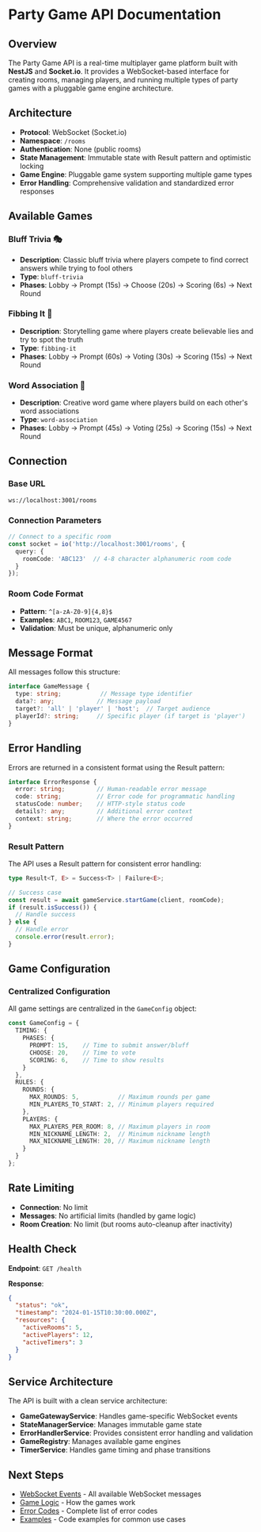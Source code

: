 # Party Game API Documentation

## Overview

The Party Game API is a real-time multiplayer game platform built with **NestJS** and **Socket.io**. It provides a WebSocket-based interface for creating rooms, managing players, and running multiple types of party games with a pluggable game engine architecture.

## Architecture

- **Protocol**: WebSocket (Socket.io)
- **Namespace**: `/rooms`
- **Authentication**: None (public rooms)
- **State Management**: Immutable state with Result pattern and optimistic locking
- **Game Engine**: Pluggable game system supporting multiple game types
- **Error Handling**: Comprehensive validation and standardized error responses

## Available Games

### **Bluff Trivia** 🎭
- **Description**: Classic bluff trivia where players compete to find correct answers while trying to fool others
- **Type**: `bluff-trivia`
- **Phases**: Lobby → Prompt (15s) → Choose (20s) → Scoring (6s) → Next Round

### **Fibbing It** 🤥
- **Description**: Storytelling game where players create believable lies and try to spot the truth
- **Type**: `fibbing-it`
- **Phases**: Lobby → Prompt (60s) → Voting (30s) → Scoring (15s) → Next Round

### **Word Association** 🔗
- **Description**: Creative word game where players build on each other's word associations
- **Type**: `word-association`
- **Phases**: Lobby → Prompt (45s) → Voting (25s) → Scoring (15s) → Next Round

## Connection

### Base URL
```
ws://localhost:3001/rooms
```

### Connection Parameters
```typescript
// Connect to a specific room
const socket = io('http://localhost:3001/rooms', {
  query: {
    roomCode: 'ABC123'  // 4-8 character alphanumeric room code
  }
});
```

### Room Code Format
- **Pattern**: `^[a-zA-Z0-9]{4,8}$`
- **Examples**: `ABC1`, `ROOM123`, `GAME4567`
- **Validation**: Must be unique, alphanumeric only

## Message Format

All messages follow this structure:
```typescript
interface GameMessage {
  type: string;           // Message type identifier
  data?: any;            // Message payload
  target?: 'all' | 'player' | 'host';  // Target audience
  playerId?: string;     // Specific player (if target is 'player')
}
```

## Error Handling

Errors are returned in a consistent format using the Result pattern:
```typescript
interface ErrorResponse {
  error: string;         // Human-readable error message
  code: string;          // Error code for programmatic handling
  statusCode: number;    // HTTP-style status code
  details?: any;         // Additional error context
  context: string;       // Where the error occurred
}
```

### Result Pattern
The API uses a Result pattern for consistent error handling:
```typescript
type Result<T, E> = Success<T> | Failure<E>;

// Success case
const result = await gameService.startGame(client, roomCode);
if (result.isSuccess()) {
  // Handle success
} else {
  // Handle error
  console.error(result.error);
}
```

## Game Configuration

### Centralized Configuration
All game settings are centralized in the `GameConfig` object:
```typescript
const GameConfig = {
  TIMING: {
    PHASES: {
      PROMPT: 15,    // Time to submit answer/bluff
      CHOOSE: 20,    // Time to vote
      SCORING: 6,    // Time to show results
    }
  },
  RULES: {
    ROUNDS: {
      MAX_ROUNDS: 5,           // Maximum rounds per game
      MIN_PLAYERS_TO_START: 2, // Minimum players required
    },
    PLAYERS: {
      MAX_PLAYERS_PER_ROOM: 8, // Maximum players in room
      MIN_NICKNAME_LENGTH: 2,  // Minimum nickname length
      MAX_NICKNAME_LENGTH: 20, // Maximum nickname length
    }
  }
};
```

## Rate Limiting

- **Connection**: No limit
- **Messages**: No artificial limits (handled by game logic)
- **Room Creation**: No limit (but rooms auto-cleanup after inactivity)

## Health Check

**Endpoint**: `GET /health`

**Response**:
```json
{
  "status": "ok",
  "timestamp": "2024-01-15T10:30:00.000Z",
  "resources": {
    "activeRooms": 5,
    "activePlayers": 12,
    "activeTimers": 3
  }
}
```

## Service Architecture

The API is built with a clean service architecture:

- **GameGatewayService**: Handles game-specific WebSocket events
- **StateManagerService**: Manages immutable game state
- **ErrorHandlerService**: Provides consistent error handling and validation
- **GameRegistry**: Manages available game engines
- **TimerService**: Handles game timing and phase transitions

## Next Steps

- [WebSocket Events](./websocket-events.md) - All available WebSocket messages
- [Game Logic](./game-logic.md) - How the games work
- [Error Codes](./error-codes.md) - Complete list of error codes
- [Examples](./examples.md) - Code examples for common use cases
